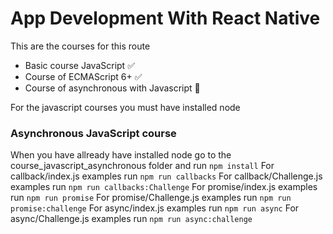 # App Development With React Native

This are the courses for this route

- Basic course JavaScript ✅
- Course of ECMAScript 6+ ✅
- Course of asynchronous with Javascript 🚀

For the javascript courses you must have installed node

### Asynchronous JavaScript course

When you have allready have installed node go to the course_javascript_asynchronous folder and run
`npm install`
For callback/index.js examples run `npm run callbacks`
For callback/Challenge.js examples run `npm run callbacks:Challenge`
For promise/index.js examples run `npm run promise`
For promise/Challenge.js examples run `npm run promise:challenge`
For async/index.js examples run `npm run async`
For async/Challenge.js examples run `npm run async:challenge`
